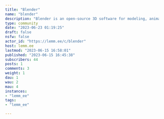 ```yaml
---
title: "Blender" 
name: "blender"
description: "Blender is an open-source 3D software for modeling, animation and more! You can download it at blender.org"
type: community
date: "2023-06-23 01:19:25"
draft: false
nsfw: false
actor_id: "https://lemm.ee/c/blender"
host: lemm.ee
lastmod: "2023-06-15 16:58:01"
published: "2023-06-15 16:45:38"
subscribers: 44
posts: 1
comments: 3
weight: 1
dau: 1
wau: 2
mau: 4
instances:
- "lemm_ee"
tags: 
- "lemm_ee"

---
```

